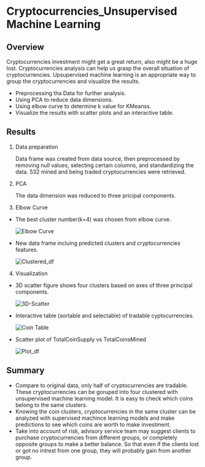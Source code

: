 # Cryptocurrencies_Unsupervised Machine Learning

## Overview
Cryptocurrencies investment might get a great return, also might be a huge lost. Cryptocurrencies analysis can help us grasp the overall situation of cryptocurrencies. Upsupervised machine learning is an appropriate way to group the cryptocurrencies and visualize the results.
- Preprocessing tha Data for further analysis.
- Using PCA to reduce data dimensions.
- Using elbow curve to determine k value for KMeanss.
- Visualize the results with scatter plots and an interactive table.

## Results
1.  Data preparation

    Data frame was created from data source, then preprocessed by removing null values, selecting certain columns, and standardizing the data. 
    532 mined and being traded cryptocurrencies were retrieved.

2.  PCA 
   
    The data dimension was reduced to three pricipal components.

3.  Elbow Curve

  - The best cluster number(k=4) was chosen from elbow curve.
 
    ![Elbow Curve](https://user-images.githubusercontent.com/105877888/192126490-0dbc9d9f-d6a5-4ba0-91bb-55990372a1e2.png)

  - New data frame incluing predicted clusters and cryptocurrencies features.
  
    ![Clustered_df](https://user-images.githubusercontent.com/105877888/192126689-08986e81-65d8-4793-a8ff-437d44c5e6c8.png)

4.  Visualization
  - 3D scatter figure shows four clusters based on axes of three principal components.
  
    ![3D-Scatter](https://user-images.githubusercontent.com/105877888/192126710-26d725e5-6b2f-44da-bd67-9232bbba8071.png)

  - Interactive table (sortable and selectable) of tradable cyptocurrencies.
  
    ![Coin Table](https://user-images.githubusercontent.com/105877888/192126732-46bc4e56-eaae-4890-a287-ef2dbcbef856.png)

  - Scatter plot of TotalCoinSupply vs TotalCoinsMined
  
    ![Plot_df](https://user-images.githubusercontent.com/105877888/192126740-9de323c3-a3a4-4ffd-a9cb-46f52cd20c65.png)
 
## Summary
  - Compare to original data, only half of cryptocurrencies are tradable. These cryptocurrencies can be goruped into four clustered with unsupervised machine learning model. It is easy to check which coins belong to the same clusters.
  - Knowing the coin clusters, cryptocurrencies in the same cluster can be analyzed with supervised machince learning models and make predictions to see which coins are worth to make investment.
  - Take into account of risk, advisory service team may suggest clients to purchase cryptocurrencies from different groups, or completely opposite groups to make a better balance. So that even if the clients lost or got no intrest from one group, they will probably gain from another group.
